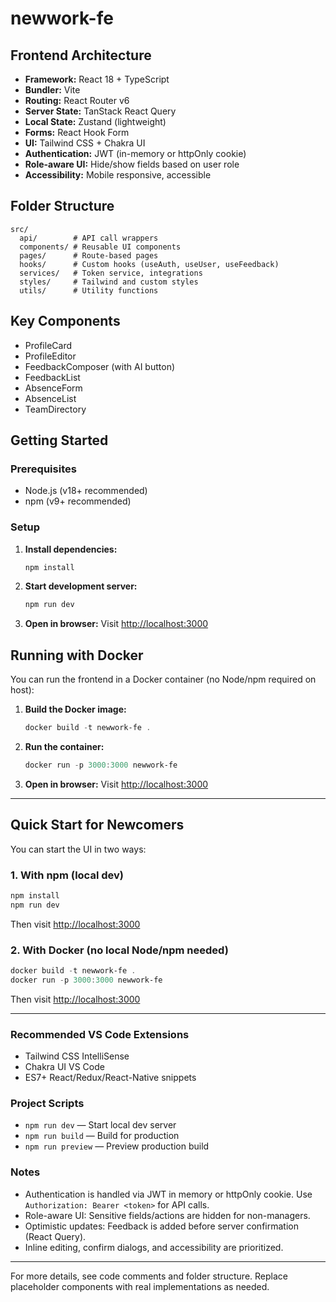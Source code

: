# newwork-fe

## Frontend Architecture

- **Framework:** React 18 + TypeScript
- **Bundler:** Vite
- **Routing:** React Router v6
- **Server State:** TanStack React Query
- **Local State:** Zustand (lightweight)
- **Forms:** React Hook Form
- **UI:** Tailwind CSS + Chakra UI
- **Authentication:** JWT (in-memory or httpOnly cookie)
- **Role-aware UI:** Hide/show fields based on user role
- **Accessibility:** Mobile responsive, accessible

## Folder Structure

```
src/
  api/        # API call wrappers
  components/ # Reusable UI components
  pages/      # Route-based pages
  hooks/      # Custom hooks (useAuth, useUser, useFeedback)
  services/   # Token service, integrations
  styles/     # Tailwind and custom styles
  utils/      # Utility functions
```

## Key Components
- ProfileCard
- ProfileEditor
- FeedbackComposer (with AI button)
- FeedbackList
- AbsenceForm
- AbsenceList
- TeamDirectory

## Getting Started

### Prerequisites
- Node.js (v18+ recommended)
- npm (v9+ recommended)

### Setup
1. **Install dependencies:**
   ```powershell
   npm install
   ```
2. **Start development server:**
   ```powershell
   npm run dev
   ```
3. **Open in browser:**
   Visit [http://localhost:3000](http://localhost:3000)

## Running with Docker

You can run the frontend in a Docker container (no Node/npm required on host):

1. **Build the Docker image:**
   ```powershell
   docker build -t newwork-fe .
   ```
2. **Run the container:**
   ```powershell
   docker run -p 3000:3000 newwork-fe
   ```
3. **Open in browser:**
   Visit [http://localhost:3000](http://localhost:3000)

---

## Quick Start for Newcomers

You can start the UI in two ways:

### 1. With npm (local dev)
```powershell
npm install
npm run dev
```
Then visit [http://localhost:3000](http://localhost:3000)

### 2. With Docker (no local Node/npm needed)
```powershell
docker build -t newwork-fe .
docker run -p 3000:3000 newwork-fe
```
Then visit [http://localhost:3000](http://localhost:3000)

---

### Recommended VS Code Extensions
- Tailwind CSS IntelliSense
- Chakra UI VS Code
- ES7+ React/Redux/React-Native snippets

### Project Scripts
- `npm run dev` — Start local dev server
- `npm run build` — Build for production
- `npm run preview` — Preview production build

### Notes
- Authentication is handled via JWT in memory or httpOnly cookie. Use `Authorization: Bearer <token>` for API calls.
- Role-aware UI: Sensitive fields/actions are hidden for non-managers.
- Optimistic updates: Feedback is added before server confirmation (React Query).
- Inline editing, confirm dialogs, and accessibility are prioritized.

---

For more details, see code comments and folder structure. Replace placeholder components with real implementations as needed.
